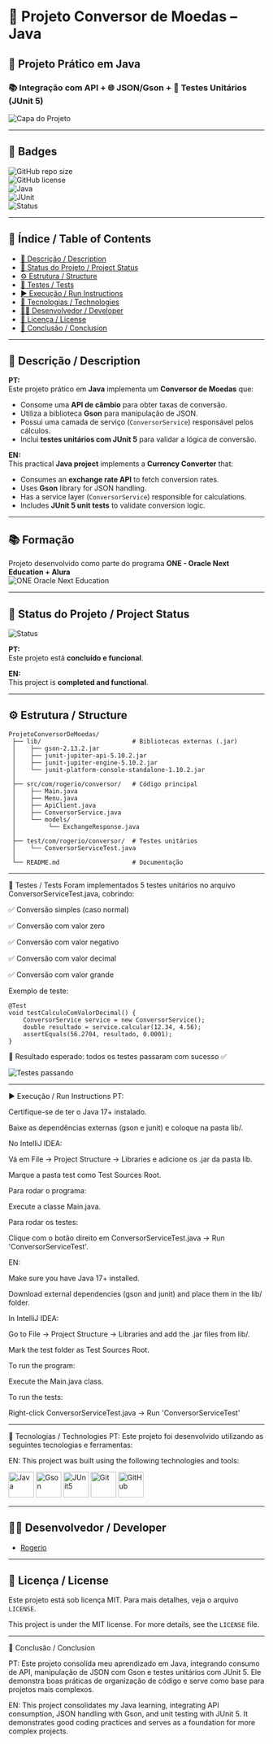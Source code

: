 # 💱 Projeto Conversor de Moedas – Java  

## 🚀 Projeto Prático em Java  
### 📚 Integração com API + 🌐 JSON/Gson + 🧪 Testes Unitários (JUnit 5)  

![Capa do Projeto](JavaConversorDeMoedas.png)

---

## 🏅 Badges  

![GitHub repo size](https://img.shields.io/github/repo-size/Rogerio5/ProjetoConversorDeMoedas)  
![GitHub license](https://img.shields.io/github/license/Rogerio5/ProjetoConversorDeMoedas)  
![Java](https://img.shields.io/badge/java-17-orange)  
![JUnit](https://img.shields.io/badge/junit-5-blue)  
![Status](https://img.shields.io/badge/status-active-success)  

---

## 📑 Índice / Table of Contents  

- [📖 Descrição / Description](#-descrição--description)  
- [📌 Status do Projeto / Project Status](#-status-do-projeto--project-status)  
- [⚙️ Estrutura / Structure](#️-estrutura--structure)  
- [🧪 Testes / Tests](#-testes--tests)  
- [▶️ Execução / Run Instructions](#️-execução--run-instructions)  
- [🧰 Tecnologias / Technologies](#-tecnologias--technologies)  
- [👨‍💻 Desenvolvedor / Developer](#-desenvolvedor--developer)  
- [📜 Licença / License](#-licença--license)  
- [🏁 Conclusão / Conclusion](#-conclusão--conclusion)  

---

## 📖 Descrição / Description  

**PT:**  
Este projeto prático em **Java** implementa um **Conversor de Moedas** que:  
- Consome uma **API de câmbio** para obter taxas de conversão.  
- Utiliza a biblioteca **Gson** para manipulação de JSON.  
- Possui uma camada de serviço (`ConversorService`) responsável pelos cálculos.  
- Inclui **testes unitários com JUnit 5** para validar a lógica de conversão.  

**EN:**  
This practical **Java project** implements a **Currency Converter** that:  
- Consumes an **exchange rate API** to fetch conversion rates.  
- Uses **Gson** library for JSON handling.  
- Has a service layer (`ConversorService`) responsible for calculations.  
- Includes **JUnit 5 unit tests** to validate conversion logic.  

---

## 📚 Formação
Projeto desenvolvido como parte do programa **ONE - Oracle Next Education + Alura**  
![ONE Oracle Next Education](oneAlura.png)

---

## 📌 Status do Projeto / Project Status  

![Status](https://img.shields.io/badge/STATUS-Completed-success?style=for-the-badge)  

**PT:**  
Este projeto está **concluído e funcional**.  

**EN:**  
This project is **completed and functional**.  

---

## ⚙️ Estrutura / Structure  

```text
ProjetoConversorDeMoedas/
 ├── lib/                         # Bibliotecas externas (.jar)
 │    ├── gson-2.13.2.jar
 │    ├── junit-jupiter-api-5.10.2.jar
 │    ├── junit-jupiter-engine-5.10.2.jar
 │    └── junit-platform-console-standalone-1.10.2.jar
 │
 ├── src/com/rogerio/conversor/   # Código principal
 │    ├── Main.java
 │    ├── Menu.java
 │    ├── ApiClient.java
 │    ├── ConversorService.java
 │    └── models/
 │         └── ExchangeResponse.java
 │
 ├── test/com/rogerio/conversor/  # Testes unitários
 │    └── ConversorServiceTest.java
 │
 └── README.md                    # Documentação
```

---

🧪 Testes / Tests
Foram implementados 5 testes unitários no arquivo ConversorServiceTest.java, cobrindo:

✅ Conversão simples (caso normal)

✅ Conversão com valor zero

✅ Conversão com valor negativo

✅ Conversão com valor decimal

✅ Conversão com valor grande

Exemplo de teste:
```
@Test
void testCalculoComValorDecimal() {
    ConversorService service = new ConversorService();
    double resultado = service.calcular(12.34, 4.56);
    assertEquals(56.2704, resultado, 0.0001);
}
```
📌 Resultado esperado: todos os testes passaram com sucesso ✅

![Testes passando](ConversorServiceTest.png)

---

▶️ Execução / Run Instructions
PT:

Certifique-se de ter o Java 17+ instalado.

Baixe as dependências externas (gson e junit) e coloque na pasta lib/.

No IntelliJ IDEA:

Vá em File → Project Structure → Libraries e adicione os .jar da pasta lib.

Marque a pasta test como Test Sources Root.

Para rodar o programa:

Execute a classe Main.java.

Para rodar os testes:

Clique com o botão direito em ConversorServiceTest.java → Run 'ConversorServiceTest'.

EN:

Make sure you have Java 17+ installed.

Download external dependencies (gson and junit) and place them in the lib/ folder.

In IntelliJ IDEA:

Go to File → Project Structure → Libraries and add the .jar files from lib/.

Mark the test folder as Test Sources Root.

To run the program:

Execute the Main.java class.

To run the tests:

Right-click ConversorServiceTest.java → Run 'ConversorServiceTest'

---

🧰 Tecnologias / Technologies
PT: Este projeto foi desenvolvido utilizando as seguintes tecnologias e ferramentas:

EN: This project was built using the following technologies and tools:

<p align="left"> <img alt="Java" title="Java 17" width="50px" src="https://cdn.jsdelivr.net/gh/devicons/devicon/icons/java/java-original.svg"/> <img alt="Gson" title="Gson (JSON serialization)" width="50px" src="https://img.shields.io/badge/Gson-JSON-orange"/> <img alt="JUnit5" title="JUnit 5" width="50px" src="https://cdn.jsdelivr.net/gh/devicons/devicon/icons/junit/junit-original.svg"/> <img alt="Git" title="Git" width="50px" src="https://cdn.jsdelivr.net/gh/devicons/devicon/icons/git/git-original.svg"/> <img alt="GitHub" title="GitHub" width="50px" src="https://cdn.jsdelivr.net/gh/devicons/devicon/icons/github/github-original.svg"/> </p>

---

## 👨‍💻 Desenvolvedor / Developer

- [Rogerio](https://github.com/Rogerio5)

---

## 📜 Licença / License

Este projeto está sob licença MIT. Para mais detalhes, veja o arquivo `LICENSE`.  

This project is under the MIT license. For more details, see the `LICENSE` file.

---

🏁 Conclusão / Conclusion

PT: Este projeto consolida meu aprendizado em Java, integrando consumo de API, manipulação de JSON com Gson e testes unitários com JUnit 5. Ele demonstra boas práticas de organização de código e serve como base para projetos mais complexos.

EN: This project consolidates my Java learning, integrating API consumption, JSON handling with Gson, and unit testing with JUnit 5. It demonstrates good coding practices and serves as a foundation for more complex projects.
